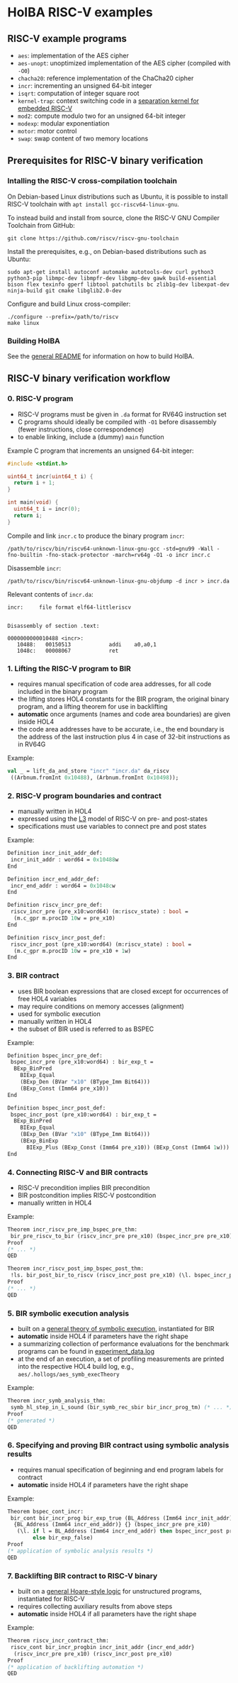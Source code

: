# HolBA RISC-V examples

## RISC-V example programs

- `aes`: implementation of the AES cipher
- `aes-unopt`: unoptimized implementation of the AES cipher (compiled with `-O0`)
- `chacha20`: reference implementation of the ChaCha20 cipher
- `incr`: incrementing an unsigned 64-bit integer
- `isqrt`: computation of integer square root
- `kernel-trap`: context switching code in a [separation kernel for embedded RISC-V](https://github.com/kth-step/s3k)
- `mod2`: compute modulo two for an unsigned 64-bit integer
- `modexp`: modular exponentiation
- `motor`: motor control
- `swap`: swap content of two memory locations

## Prerequisites for RISC-V binary verification

### Intalling the RISC-V cross-compilation toolchain

On Debian-based Linux distributions such as Ubuntu, it is possible to install RISC-V toolchain with `apt install gcc-riscv64-linux-gnu`.

To instead build and install from source, clone the RISC-V GNU Compiler Toolchain from GitHub:

```shell
git clone https://github.com/riscv/riscv-gnu-toolchain
```

Install the prerequisites, e.g., on Debian-based distributions such as Ubuntu:

```shell
sudo apt-get install autoconf automake autotools-dev curl python3 python3-pip libmpc-dev libmpfr-dev libgmp-dev gawk build-essential bison flex texinfo gperf libtool patchutils bc zlib1g-dev libexpat-dev ninja-build git cmake libglib2.0-dev
```

Configure and build Linux cross-compiler:

```shell
./configure --prefix=/path/to/riscv
make linux
```

### Building HolBA

See the [general README](https://github.com/kth-step/HolBA/blob/master/README.md) for information on how to build HolBA.

## RISC-V binary verification workflow

### 0. RISC-V program

- RISC-V programs must be given in `.da` format for RV64G instruction set
- C programs should ideally be compiled with `-O1` before disassembly (fewer instructions, close correspondence)
- to enable linking, include a (dummy) `main` function

Example C program that increments an unsigned 64-bit integer:
```c
#include <stdint.h>

uint64_t incr(uint64_t i) {
  return i + 1;
}

int main(void) {
  uint64_t i = incr(0);
  return i;
}
```

Compile and link `incr.c` to produce the binary program `incr`:
```shell
/path/to/riscv/bin/riscv64-unknown-linux-gnu-gcc -std=gnu99 -Wall -fno-builtin -fno-stack-protector -march=rv64g -O1 -o incr incr.c
```

Disassemble `incr`:
```shell
/path/to/riscv/bin/riscv64-unknown-linux-gnu-objdump -d incr > incr.da
```

Relevant contents of `incr.da`:
```assembly
incr:     file format elf64-littleriscv


Disassembly of section .text:

0000000000010488 <incr>:
   10488:	00150513          	addi	a0,a0,1
   1048c:	00008067          	ret
```

### 1. Lifting the RISC-V program to BIR

- requires manual specification of code area addresses, for all code included in the binary program
- the lifting stores HOL4 constants for the BIR program, the original binary program, and a lifting theorem for use in backlifting
- **automatic** once arguments (names and code area boundaries) are given inside HOL4
- the code area addresses have to be accurate, i.e., the end boundary is the address of the last instruction plus 4 in case of 32-bit instructions as in RV64G

Example:

```sml
val _ = lift_da_and_store "incr" "incr.da" da_riscv
 ((Arbnum.fromInt 0x10488), (Arbnum.fromInt 0x10498));
```

### 2. RISC-V program boundaries and contract

- manually written in HOL4
- expressed using the [L3](https://acjf3.github.io/l3/index.html) model of RISC-V on pre- and post-states
- specifications must use variables to connect pre and post states

Example:

```sml
Definition incr_init_addr_def:
 incr_init_addr : word64 = 0x10488w
End

Definition incr_end_addr_def:
 incr_end_addr : word64 = 0x1048cw
End

Definition riscv_incr_pre_def:
 riscv_incr_pre (pre_x10:word64) (m:riscv_state) : bool =
  (m.c_gpr m.procID 10w = pre_x10)
End

Definition riscv_incr_post_def:
 riscv_incr_post (pre_x10:word64) (m:riscv_state) : bool =
  (m.c_gpr m.procID 10w = pre_x10 + 1w)
End
```
### 3. BIR contract

- uses BIR boolean expressions that are closed except for occurrences of free HOL4 variables
- may require conditions on memory accesses (alignment)
- used for symbolic execution
- manually written in HOL4
- the subset of BIR used is referred to as BSPEC

Example:

```sml
Definition bspec_incr_pre_def:
 bspec_incr_pre (pre_x10:word64) : bir_exp_t =
  BExp_BinPred
    BIExp_Equal
    (BExp_Den (BVar "x10" (BType_Imm Bit64)))
    (BExp_Const (Imm64 pre_x10))
End

Definition bspec_incr_post_def:
 bspec_incr_post (pre_x10:word64) : bir_exp_t =
  BExp_BinPred
    BIExp_Equal
    (BExp_Den (BVar "x10" (BType_Imm Bit64)))
    (BExp_BinExp
      BIExp_Plus (BExp_Const (Imm64 pre_x10)) (BExp_Const (Imm64 1w)))
End
```

### 4. Connecting RISC-V and BIR contracts

- RISC-V precondition implies BIR precondition
- BIR postcondition implies RISC-V postcondition
- manually written in HOL4

Example:

```sml
Theorem incr_riscv_pre_imp_bspec_pre_thm:
 bir_pre_riscv_to_bir (riscv_incr_pre pre_x10) (bspec_incr_pre pre_x10)
Proof
(* ... *)
QED

Theorem incr_riscv_post_imp_bspec_post_thm:
 !ls. bir_post_bir_to_riscv (riscv_incr_post pre_x10) (\l. bspec_incr_post pre_x10) ls
Proof
(* ... *)
QED
```

### 5. BIR symbolic execution analysis

- built on a [general theory of symbolic execution](https://arxiv.org/abs/2304.08848), instantiated for BIR
- **automatic** inside HOL4 if parameters have the right shape
- a summarizing collection of performance evaluations for the benchmark programs can be found in [experiment_data.log](experiment_data.log)
- at the end of an execution, a set of profiling measurements are printed into the respective HOL4 build log, e.g., `aes/.hollogs/aes_symb_execTheory`

Example:

```sml
Theorem incr_symb_analysis_thm:
 symb_hl_step_in_L_sound (bir_symb_rec_sbir bir_incr_prog_tm) (* ... *)
Proof
(* generated *)
QED
```

### 6. Specifying and proving BIR contract using symbolic analysis results

- requires manual specification of beginning and end program labels for contract
- **automatic** inside HOL4 if parameters have the right shape 

Example:

```sml
Theorem bspec_cont_incr:
 bir_cont bir_incr_prog bir_exp_true (BL_Address (Imm64 incr_init_addr))
  {BL_Address (Imm64 incr_end_addr)} {} (bspec_incr_pre pre_x10)
   (\l. if l = BL_Address (Imm64 incr_end_addr) then bspec_incr_post pre_x10
        else bir_exp_false)
Proof
(* application of symbolic analysis results *)
QED
```

### 7. Backlifting BIR contract to RISC-V binary

- built on a [general Hoare-style logic](https://doi.org/10.1007/978-3-030-58768-0_11) for unstructured programs, instantiated for RISC-V
- requires collecting auxiliary results from above steps
- **automatic** inside HOL4 if all parameters have the right shape

Example:

```sml
Theorem riscv_incr_contract_thm:
 riscv_cont bir_incr_progbin incr_init_addr {incr_end_addr}
  (riscv_incr_pre pre_x10) (riscv_incr_post pre_x10)
Proof
(* application of backlifting automation *)
QED
```
